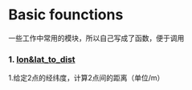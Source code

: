 # Basic founctions

一些工作中常用的模块，所以自己写成了函数，便于调用

### 1. [lon&lat_to_dist](https://github.com/kunkun1230/Basic-founctions/blob/master/lon%26lat_to_dist.py)  
1.给定2点的经纬度，计算2点间的距离（单位/m）

